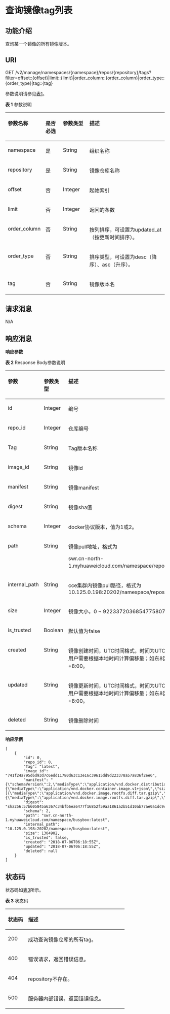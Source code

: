 # 查询镜像tag列表<a name="swr_02_0035"></a>

## 功能介绍<a name="section14905762191056"></a>

查询某一个镜像的所有镜像版本。

## URI<a name="section10482810165331"></a>

GET /v2/manage/namespaces/\{namespace\}/repos/\{repository\}/tags?filter=offset::\{offset\}|limit::\{limit\}|order\_column::\{order\_column\}|order\_type::\{order\_type\}|tag::\{tag\}

参数说明请参见[表1](#table11843162810214)。

**表 1**  参数说明

<a name="table11843162810214"></a>
<table><thead align="left"><tr id="row20843172818213"><th class="cellrowborder" valign="top" width="15.61%" id="mcps1.2.5.1.1"><p id="p3843528621"><a name="p3843528621"></a><a name="p3843528621"></a>参数名称</p>
</th>
<th class="cellrowborder" valign="top" width="11.93%" id="mcps1.2.5.1.2"><p id="p1450315424313"><a name="p1450315424313"></a><a name="p1450315424313"></a>是否必选</p>
</th>
<th class="cellrowborder" valign="top" width="17.22%" id="mcps1.2.5.1.3"><p id="p15022419437"><a name="p15022419437"></a><a name="p15022419437"></a>参数类型</p>
</th>
<th class="cellrowborder" valign="top" width="55.24%" id="mcps1.2.5.1.4"><p id="p1584342811211"><a name="p1584342811211"></a><a name="p1584342811211"></a>描述</p>
</th>
</tr>
</thead>
<tbody><tr id="row1084316281925"><td class="cellrowborder" valign="top" width="15.61%" headers="mcps1.2.5.1.1 "><p id="p6843228526"><a name="p6843228526"></a><a name="p6843228526"></a>namespace</p>
</td>
<td class="cellrowborder" valign="top" width="11.93%" headers="mcps1.2.5.1.2 "><p id="p10507114164313"><a name="p10507114164313"></a><a name="p10507114164313"></a>是</p>
</td>
<td class="cellrowborder" valign="top" width="17.22%" headers="mcps1.2.5.1.3 "><p id="p105058419438"><a name="p105058419438"></a><a name="p105058419438"></a><span>String</span></p>
</td>
<td class="cellrowborder" valign="top" width="55.24%" headers="mcps1.2.5.1.4 "><p id="p85037015469"><a name="p85037015469"></a><a name="p85037015469"></a>组织名称</p>
</td>
</tr>
<tr id="row1319321944420"><td class="cellrowborder" valign="top" width="15.61%" headers="mcps1.2.5.1.1 "><p id="p919315194441"><a name="p919315194441"></a><a name="p919315194441"></a>repository</p>
</td>
<td class="cellrowborder" valign="top" width="11.93%" headers="mcps1.2.5.1.2 "><p id="p15466162817454"><a name="p15466162817454"></a><a name="p15466162817454"></a>是</p>
</td>
<td class="cellrowborder" valign="top" width="17.22%" headers="mcps1.2.5.1.3 "><p id="p546292854514"><a name="p546292854514"></a><a name="p546292854514"></a><span>String</span></p>
</td>
<td class="cellrowborder" valign="top" width="55.24%" headers="mcps1.2.5.1.4 "><p id="p13193201924411"><a name="p13193201924411"></a><a name="p13193201924411"></a>镜像仓库名称</p>
</td>
</tr>
<tr id="row64791218462"><td class="cellrowborder" valign="top" width="15.61%" headers="mcps1.2.5.1.1 "><p id="p06735284118"><a name="p06735284118"></a><a name="p06735284118"></a>offset</p>
</td>
<td class="cellrowborder" valign="top" width="11.93%" headers="mcps1.2.5.1.2 "><p id="p2673928141118"><a name="p2673928141118"></a><a name="p2673928141118"></a>否</p>
</td>
<td class="cellrowborder" valign="top" width="17.22%" headers="mcps1.2.5.1.3 "><p id="p86731328171117"><a name="p86731328171117"></a><a name="p86731328171117"></a>Integer</p>
</td>
<td class="cellrowborder" valign="top" width="55.24%" headers="mcps1.2.5.1.4 "><p id="p4673102861117"><a name="p4673102861117"></a><a name="p4673102861117"></a>起始索引</p>
</td>
</tr>
<tr id="row12480192174619"><td class="cellrowborder" valign="top" width="15.61%" headers="mcps1.2.5.1.1 "><p id="p18996138161115"><a name="p18996138161115"></a><a name="p18996138161115"></a>limit</p>
</td>
<td class="cellrowborder" valign="top" width="11.93%" headers="mcps1.2.5.1.2 "><p id="p2099715389119"><a name="p2099715389119"></a><a name="p2099715389119"></a>否</p>
</td>
<td class="cellrowborder" valign="top" width="17.22%" headers="mcps1.2.5.1.3 "><p id="p1599653891110"><a name="p1599653891110"></a><a name="p1599653891110"></a>Integer</p>
</td>
<td class="cellrowborder" valign="top" width="55.24%" headers="mcps1.2.5.1.4 "><p id="p149971438121120"><a name="p149971438121120"></a><a name="p149971438121120"></a>返回的条数</p>
</td>
</tr>
<tr id="row74701012184713"><td class="cellrowborder" valign="top" width="15.61%" headers="mcps1.2.5.1.1 "><p id="p17470141274715"><a name="p17470141274715"></a><a name="p17470141274715"></a>order_column</p>
</td>
<td class="cellrowborder" valign="top" width="11.93%" headers="mcps1.2.5.1.2 "><p id="p11298142374713"><a name="p11298142374713"></a><a name="p11298142374713"></a>否</p>
</td>
<td class="cellrowborder" valign="top" width="17.22%" headers="mcps1.2.5.1.3 "><p id="p179431748184713"><a name="p179431748184713"></a><a name="p179431748184713"></a>String</p>
</td>
<td class="cellrowborder" valign="top" width="55.24%" headers="mcps1.2.5.1.4 "><p id="p1847081212472"><a name="p1847081212472"></a><a name="p1847081212472"></a>按列排序，可设置为updated_at（按更新时间排序）。</p>
</td>
</tr>
<tr id="row16470161294710"><td class="cellrowborder" valign="top" width="15.61%" headers="mcps1.2.5.1.1 "><p id="p1547061274718"><a name="p1547061274718"></a><a name="p1547061274718"></a>order_type</p>
</td>
<td class="cellrowborder" valign="top" width="11.93%" headers="mcps1.2.5.1.2 "><p id="p1430232320475"><a name="p1430232320475"></a><a name="p1430232320475"></a>否</p>
</td>
<td class="cellrowborder" valign="top" width="17.22%" headers="mcps1.2.5.1.3 "><p id="p394854824714"><a name="p394854824714"></a><a name="p394854824714"></a>String</p>
</td>
<td class="cellrowborder" valign="top" width="55.24%" headers="mcps1.2.5.1.4 "><p id="p12470131294710"><a name="p12470131294710"></a><a name="p12470131294710"></a>排序类型，可设置为desc（降序）、asc（升序）。</p>
</td>
</tr>
<tr id="row32671234114610"><td class="cellrowborder" valign="top" width="15.61%" headers="mcps1.2.5.1.1 "><p id="p16267173416465"><a name="p16267173416465"></a><a name="p16267173416465"></a>tag</p>
</td>
<td class="cellrowborder" valign="top" width="11.93%" headers="mcps1.2.5.1.2 "><p id="p13267103454614"><a name="p13267103454614"></a><a name="p13267103454614"></a>否</p>
</td>
<td class="cellrowborder" valign="top" width="17.22%" headers="mcps1.2.5.1.3 "><p id="p1026733434618"><a name="p1026733434618"></a><a name="p1026733434618"></a>String</p>
</td>
<td class="cellrowborder" valign="top" width="55.24%" headers="mcps1.2.5.1.4 "><p id="p9267334124613"><a name="p9267334124613"></a><a name="p9267334124613"></a>镜像版本名</p>
</td>
</tr>
</tbody>
</table>

## 请求消息<a name="section3270966102931"></a>

N/A

## 响应消息<a name="section1262713444552"></a>

**响应参数**

**表 2**  Response Body参数说明

<a name="table45446245174724"></a>
<table><thead align="left"><tr id="row1412623174724"><th class="cellrowborder" valign="top" width="21.03789621037896%" id="mcps1.2.4.1.1"><p id="p47313663174724"><a name="p47313663174724"></a><a name="p47313663174724"></a>参数</p>
</th>
<th class="cellrowborder" valign="top" width="20.157984201579843%" id="mcps1.2.4.1.2"><p id="p7201512174724"><a name="p7201512174724"></a><a name="p7201512174724"></a>参数类型</p>
</th>
<th class="cellrowborder" valign="top" width="58.80411958804119%" id="mcps1.2.4.1.3"><p id="p4480706174724"><a name="p4480706174724"></a><a name="p4480706174724"></a>描述</p>
</th>
</tr>
</thead>
<tbody><tr id="row23391130131913"><td class="cellrowborder" valign="top" width="21.03789621037896%" headers="mcps1.2.4.1.1 "><p id="p43401630141910"><a name="p43401630141910"></a><a name="p43401630141910"></a>id</p>
</td>
<td class="cellrowborder" valign="top" width="20.157984201579843%" headers="mcps1.2.4.1.2 "><p id="p1224112114332"><a name="p1224112114332"></a><a name="p1224112114332"></a>Integer</p>
</td>
<td class="cellrowborder" valign="top" width="58.80411958804119%" headers="mcps1.2.4.1.3 "><p id="p20340730191918"><a name="p20340730191918"></a><a name="p20340730191918"></a>编号</p>
</td>
</tr>
<tr id="row697982791918"><td class="cellrowborder" valign="top" width="21.03789621037896%" headers="mcps1.2.4.1.1 "><p id="p10980112717192"><a name="p10980112717192"></a><a name="p10980112717192"></a>repo_id</p>
</td>
<td class="cellrowborder" valign="top" width="20.157984201579843%" headers="mcps1.2.4.1.2 "><p id="p20980132718193"><a name="p20980132718193"></a><a name="p20980132718193"></a>Integer</p>
</td>
<td class="cellrowborder" valign="top" width="58.80411958804119%" headers="mcps1.2.4.1.3 "><p id="p14980192714197"><a name="p14980192714197"></a><a name="p14980192714197"></a>仓库编号</p>
</td>
</tr>
<tr id="row17668249354"><td class="cellrowborder" valign="top" width="21.03789621037896%" headers="mcps1.2.4.1.1 "><p id="p3602231570"><a name="p3602231570"></a><a name="p3602231570"></a>Tag</p>
</td>
<td class="cellrowborder" valign="top" width="20.157984201579843%" headers="mcps1.2.4.1.2 "><p id="p360215315712"><a name="p360215315712"></a><a name="p360215315712"></a>String</p>
</td>
<td class="cellrowborder" valign="top" width="58.80411958804119%" headers="mcps1.2.4.1.3 "><p id="p206025311878"><a name="p206025311878"></a><a name="p206025311878"></a>Tag版本名称</p>
</td>
</tr>
<tr id="row176816213207"><td class="cellrowborder" valign="top" width="21.03789621037896%" headers="mcps1.2.4.1.1 "><p id="p1568212212204"><a name="p1568212212204"></a><a name="p1568212212204"></a>image_id</p>
</td>
<td class="cellrowborder" valign="top" width="20.157984201579843%" headers="mcps1.2.4.1.2 "><p id="p1568252172015"><a name="p1568252172015"></a><a name="p1568252172015"></a>String</p>
</td>
<td class="cellrowborder" valign="top" width="58.80411958804119%" headers="mcps1.2.4.1.3 "><p id="p1968202192013"><a name="p1968202192013"></a><a name="p1968202192013"></a>镜像id</p>
</td>
</tr>
<tr id="row2590104211156"><td class="cellrowborder" valign="top" width="21.03789621037896%" headers="mcps1.2.4.1.1 "><p id="p1592204251517"><a name="p1592204251517"></a><a name="p1592204251517"></a>manifest</p>
</td>
<td class="cellrowborder" valign="top" width="20.157984201579843%" headers="mcps1.2.4.1.2 "><p id="p95921422152"><a name="p95921422152"></a><a name="p95921422152"></a>String</p>
</td>
<td class="cellrowborder" valign="top" width="58.80411958804119%" headers="mcps1.2.4.1.3 "><p id="p145923427155"><a name="p145923427155"></a><a name="p145923427155"></a>镜像manifest</p>
</td>
</tr>
<tr id="row411720412429"><td class="cellrowborder" valign="top" width="21.03789621037896%" headers="mcps1.2.4.1.1 "><p id="p8361449104214"><a name="p8361449104214"></a><a name="p8361449104214"></a>digest</p>
</td>
<td class="cellrowborder" valign="top" width="20.157984201579843%" headers="mcps1.2.4.1.2 "><p id="p103631149164219"><a name="p103631149164219"></a><a name="p103631149164219"></a>String</p>
</td>
<td class="cellrowborder" valign="top" width="58.80411958804119%" headers="mcps1.2.4.1.3 "><p id="p33651491427"><a name="p33651491427"></a><a name="p33651491427"></a>镜像sha值</p>
</td>
</tr>
<tr id="row19747155313423"><td class="cellrowborder" valign="top" width="21.03789621037896%" headers="mcps1.2.4.1.1 "><p id="p55111044437"><a name="p55111044437"></a><a name="p55111044437"></a>schema</p>
</td>
<td class="cellrowborder" valign="top" width="20.157984201579843%" headers="mcps1.2.4.1.2 "><p id="p65137412431"><a name="p65137412431"></a><a name="p65137412431"></a>Integer</p>
</td>
<td class="cellrowborder" valign="top" width="58.80411958804119%" headers="mcps1.2.4.1.3 "><p id="p05141147434"><a name="p05141147434"></a><a name="p05141147434"></a>docker协议版本，值为1或2。</p>
</td>
</tr>
<tr id="row27392900174724"><td class="cellrowborder" valign="top" width="21.03789621037896%" headers="mcps1.2.4.1.1 "><p id="p66029311173"><a name="p66029311173"></a><a name="p66029311173"></a>path</p>
</td>
<td class="cellrowborder" valign="top" width="20.157984201579843%" headers="mcps1.2.4.1.2 "><p id="p460211311279"><a name="p460211311279"></a><a name="p460211311279"></a>String</p>
</td>
<td class="cellrowborder" valign="top" width="58.80411958804119%" headers="mcps1.2.4.1.3 "><p id="p9603163112712"><a name="p9603163112712"></a><a name="p9603163112712"></a>镜像pull地址，格式为</p>
<p id="p8659141362"><a name="p8659141362"></a><a name="p8659141362"></a>swr.cn-north-1.myhuaweicloud.com/namespace/repository:tag。</p>
</td>
</tr>
<tr id="row207081451715"><td class="cellrowborder" valign="top" width="21.03789621037896%" headers="mcps1.2.4.1.1 "><p id="p1701714191712"><a name="p1701714191712"></a><a name="p1701714191712"></a>internal_path</p>
</td>
<td class="cellrowborder" valign="top" width="20.157984201579843%" headers="mcps1.2.4.1.2 "><p id="p470314161716"><a name="p470314161716"></a><a name="p470314161716"></a>String</p>
</td>
<td class="cellrowborder" valign="top" width="58.80411958804119%" headers="mcps1.2.4.1.3 "><p id="p07051481718"><a name="p07051481718"></a><a name="p07051481718"></a>cce集群内镜像pull路径，格式为 10.125.0.198:20202/namespace/repository:tag</p>
</td>
</tr>
<tr id="row12917712114013"><td class="cellrowborder" valign="top" width="21.03789621037896%" headers="mcps1.2.4.1.1 "><p id="p15603531879"><a name="p15603531879"></a><a name="p15603531879"></a>size</p>
</td>
<td class="cellrowborder" valign="top" width="20.157984201579843%" headers="mcps1.2.4.1.2 "><p id="p1760318310710"><a name="p1760318310710"></a><a name="p1760318310710"></a>Integer</p>
</td>
<td class="cellrowborder" valign="top" width="58.80411958804119%" headers="mcps1.2.4.1.3 "><p id="p136038314714"><a name="p136038314714"></a><a name="p136038314714"></a>镜像大小，0 ~ 9223372036854775807。</p>
</td>
</tr>
<tr id="row6189161112289"><td class="cellrowborder" valign="top" width="21.03789621037896%" headers="mcps1.2.4.1.1 "><p id="p519041132810"><a name="p519041132810"></a><a name="p519041132810"></a>is_trusted</p>
</td>
<td class="cellrowborder" valign="top" width="20.157984201579843%" headers="mcps1.2.4.1.2 "><p id="p1119014117288"><a name="p1119014117288"></a><a name="p1119014117288"></a>Boolean</p>
</td>
<td class="cellrowborder" valign="top" width="58.80411958804119%" headers="mcps1.2.4.1.3 "><p id="p13191811182818"><a name="p13191811182818"></a><a name="p13191811182818"></a>默认值为false</p>
</td>
</tr>
<tr id="row24091911193911"><td class="cellrowborder" valign="top" width="21.03789621037896%" headers="mcps1.2.4.1.1 "><p id="p13603531378"><a name="p13603531378"></a><a name="p13603531378"></a>created</p>
</td>
<td class="cellrowborder" valign="top" width="20.157984201579843%" headers="mcps1.2.4.1.2 "><p id="p660333115711"><a name="p660333115711"></a><a name="p660333115711"></a>String</p>
</td>
<td class="cellrowborder" valign="top" width="58.80411958804119%" headers="mcps1.2.4.1.3 "><p id="p760315313710"><a name="p760315313710"></a><a name="p760315313710"></a>镜像创建时间，UTC时间格式，时间为UTC标准时间，用户需要根据本地时间计算偏移量；如东8区需要+8:00。</p>
</td>
</tr>
<tr id="row10790853193918"><td class="cellrowborder" valign="top" width="21.03789621037896%" headers="mcps1.2.4.1.1 "><p id="p14603631778"><a name="p14603631778"></a><a name="p14603631778"></a>updated</p>
</td>
<td class="cellrowborder" valign="top" width="20.157984201579843%" headers="mcps1.2.4.1.2 "><p id="p3603203112717"><a name="p3603203112717"></a><a name="p3603203112717"></a>String</p>
</td>
<td class="cellrowborder" valign="top" width="58.80411958804119%" headers="mcps1.2.4.1.3 "><p id="p1360316317716"><a name="p1360316317716"></a><a name="p1360316317716"></a>镜像更新时间，UTC时间格式，时间为UTC标准时间，用户需要根据本地时间计算偏移量；如东8区需要+8:00。</p>
</td>
</tr>
<tr id="row1627112185506"><td class="cellrowborder" valign="top" width="21.03789621037896%" headers="mcps1.2.4.1.1 "><p id="p427119188502"><a name="p427119188502"></a><a name="p427119188502"></a>deleted</p>
</td>
<td class="cellrowborder" valign="top" width="20.157984201579843%" headers="mcps1.2.4.1.2 "><p id="p142711318125017"><a name="p142711318125017"></a><a name="p142711318125017"></a>String</p>
</td>
<td class="cellrowborder" valign="top" width="58.80411958804119%" headers="mcps1.2.4.1.3 "><p id="p1327116186505"><a name="p1327116186505"></a><a name="p1327116186505"></a>镜像删除时间</p>
</td>
</tr>
</tbody>
</table>

**响应示例**

```
[
    {
        "id": 0,
        "repo_id": 0,
        "Tag": "latest",
        "image_id": "741f24a795d6d93d7c6edd11780d63c13e16c39615dd9d223378a57a836f2ee6",
        "manifest": "{\"schemaVersion\":2,\"mediaType\":\"application/vnd.docker.distribution.manifest.v2+json\",\"config\":{\"mediaType\":\"application/vnd.docker.container.image.v1+json\",\"size\":1862,\"digest\":\"sha256:741f24a795d6d93d7c6edd11780d63c13e16c39615dd9d223378a57a836f2ee6\"},\"layers\":[{\"mediaType\":\"application/vnd.docker.image.rootfs.diff.tar.gzip\",\"size\":1292800,\"digest\":\"sha256:8ac8bfaff55af948c796026ee867448c5b5b5d9dd3549f4006d9759b25d4a893\"},{\"mediaType\":\"application/vnd.docker.image.rootfs.diff.tar.gzip\",\"size\":10240,\"digest\":\"sha256:77ddbf3a9fe11e81761a0f9df43a28e3e6f29bbb53c0c8cf71cd7efa69729aed\"}]}",
        "digest": "sha256:57b605845a6367c34bfb6ea6477f16852f59aa1861a2b51d10ab77ae0a1dc9c3",
        "schema": 2,
        "path": "swr.cn-north-1.myhuaweicloud.com/namespace/busybox:latest",
        "internal_path": "10.125.0.198:20202/namespace/busybox:latest",
        "size": 1304902,
        "is_trusted": false,
        "created": "2018-07-06T06:18:55Z",
        "updated": "2018-07-06T06:18:55Z",
        "deleted": null
    }
]
```

## 状态码<a name="section5365169104253"></a>

状态码如[表3](#table1984564864716)所示。

**表 3**  状态码

<a name="table1984564864716"></a>
<table><thead align="left"><tr id="row1984554824718"><th class="cellrowborder" valign="top" width="16.99%" id="mcps1.2.3.1.1"><p id="p4846548124714"><a name="p4846548124714"></a><a name="p4846548124714"></a>状态码</p>
</th>
<th class="cellrowborder" valign="top" width="83.00999999999999%" id="mcps1.2.3.1.2"><p id="p984612486479"><a name="p984612486479"></a><a name="p984612486479"></a>描述</p>
</th>
</tr>
</thead>
<tbody><tr id="row1484619482477"><td class="cellrowborder" valign="top" width="16.99%" headers="mcps1.2.3.1.1 "><p id="p88461948154710"><a name="p88461948154710"></a><a name="p88461948154710"></a>200</p>
</td>
<td class="cellrowborder" valign="top" width="83.00999999999999%" headers="mcps1.2.3.1.2 "><p id="p13846748154710"><a name="p13846748154710"></a><a name="p13846748154710"></a>成功查询镜像仓库的所有tag。</p>
</td>
</tr>
<tr id="row98468489472"><td class="cellrowborder" valign="top" width="16.99%" headers="mcps1.2.3.1.1 "><p id="p14846134812476"><a name="p14846134812476"></a><a name="p14846134812476"></a>400</p>
</td>
<td class="cellrowborder" valign="top" width="83.00999999999999%" headers="mcps1.2.3.1.2 "><p id="p08461448114716"><a name="p08461448114716"></a><a name="p08461448114716"></a>错误请求，返回错误信息。</p>
</td>
</tr>
<tr id="row9846114818471"><td class="cellrowborder" valign="top" width="16.99%" headers="mcps1.2.3.1.1 "><p id="p188468486471"><a name="p188468486471"></a><a name="p188468486471"></a>404</p>
</td>
<td class="cellrowborder" valign="top" width="83.00999999999999%" headers="mcps1.2.3.1.2 "><p id="p11846134819473"><a name="p11846134819473"></a><a name="p11846134819473"></a>repository不存在。</p>
</td>
</tr>
<tr id="row16846248114719"><td class="cellrowborder" valign="top" width="16.99%" headers="mcps1.2.3.1.1 "><p id="p2846248184714"><a name="p2846248184714"></a><a name="p2846248184714"></a>500</p>
</td>
<td class="cellrowborder" valign="top" width="83.00999999999999%" headers="mcps1.2.3.1.2 "><p id="p5846154810474"><a name="p5846154810474"></a><a name="p5846154810474"></a>服务器内部错误，返回错误信息。</p>
</td>
</tr>
</tbody>
</table>

